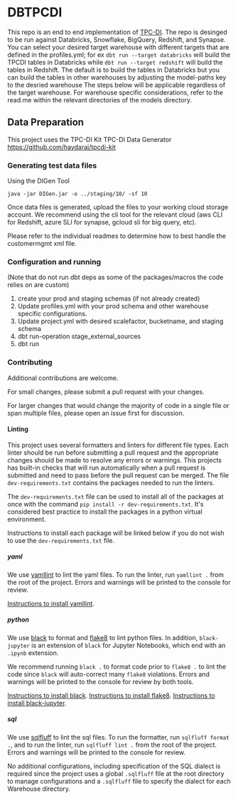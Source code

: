 # DBTPCDI

This repo is an end to end implementation of
[TPC-DI](https://www.tpc.org/tpcdi/default5.asp). The repo is desinged to
be run against Databricks, Snowflake, BigQuery, Redshift, and Synapse.
You can select your desired target warehouse with different targets that
are defined in the profiles.yml; for ex `dbt run --target databricks`
will build the TPCDI tables in Databricks while `dbt run --target redshift`
will build the tables in Redshift. The default is to build the tables in Databricks but you 
can build the tables in other warehouses by adjusting the model-paths key to the desried warehouse 
The steps below will be applicable regardless of the target warehouse. For warehouse specific considerations,
refer to the read.me within the relevant directories of the models directory. 

## Data Preparation 
This project uses the TPC-DI Kit TPC-DI Data Generator https://github.com/haydarai/tpcdi-kit

### Generating test data files
Using the DIGen Tool

```shell
java -jar DIGen.jar -o ../staging/10/ -sf 10
```
Once data files is generated, upload the files to your working cloud
storage account. We recommend using the cli tool for the relevant cloud
(aws CLI for Redshift, azure SLI for synapse, gcloud sli for big query,
etc). 

Please refer to the individual readmes to determine how to best handle the
customermgmt xml file.


### Configuration and running

(Note that do not run dbt deps as some of the packages/macros the code relies on are custom)
1. create your prod and staging schemas (if not already created)
2. Update profiles.yml with your prod schema and other warehouse specific
configurations.
3. Update project.yml with desired scalefactor, bucketname, and staging schema
4. dbt run-operation stage_external_sources
5. dbt run

### Contributing

Additional contributions are welcome.

For small changes, please submit a pull request with your changes.

For larger changes that would change the majority of code in a single
file or span multiple files, please open an issue first for discussion.

#### Linting

This project uses several formatters and linters for different file types. Each linter should be run before submitting
a pull request and the appropriate changes should be made to resolve any errors or warnings. This projects has
built-in checks that will run automatically when a pull request is submitted and need to pass before the pull request
can be merged. The file `dev-requirements.txt` contains the packages needed to run the linters. 

The `dev-requirements.txt` file can be used to install all of the packages at once with the command
`pip install -r dev-requirements.txt`. It's considered best practice to install the packages in a python virtual
environment.

Instructions to install each package will be linked below if you do not wish to use the `dev-requirements.txt` file.

##### yaml
We use [yamllint](https://yamllint.readthedocs.io/en/stable/) to lint the yaml files. To run the linter, run
`yamllint .` from the root of the project. Errors and warnings will be printed to the console for review.

[Instructions to install yamllint](https://yamllint.readthedocs.io/en/stable/quickstart.html#installing-yamllint).

##### python
We use [black](https://black.readthedocs.io/en/stable/usage_and_configuration/the_basics.html) to format and
[flake8](https://flake8.pycqa.org/en/latest/) to lint python files. In addition, `black-jupyter` is an extension of
`black` for Jupyter Notebooks, which end with an `.ipynb` extension.

We recommend running `black .` to format code prior to `flake8 .` to lint the code since `black` will auto-correct
many `flake8` violations. Errors and warnings will be printed to the console for review by both tools.

[Instructions to install black](https://black.readthedocs.io/en/stable/installation_and_usage.html#installing-black).
[Instructions to install flake8](https://flake8.pycqa.org/en/latest/#installation).
[Instructions to install black-jupyter](https://github.com/n8henrie/jupyter-black).

##### sql
We use [sqlfluff](https://docs.sqlfluff.com/en/stable/) to lint the sql files. To run the formatter, run
`sqlfluff format .`, and to run the linter, run `sqlfluff lint .` from the root of the project. Errors and warnings will
be printed to the console for review.

No additional configurations, including specification of the SQL dialect is required since the project uses a global
`.sqlfluff` file at the root directory to manage configurations and a `.sqlfluff` file to specify the dialect for each
Warehouse directory.
